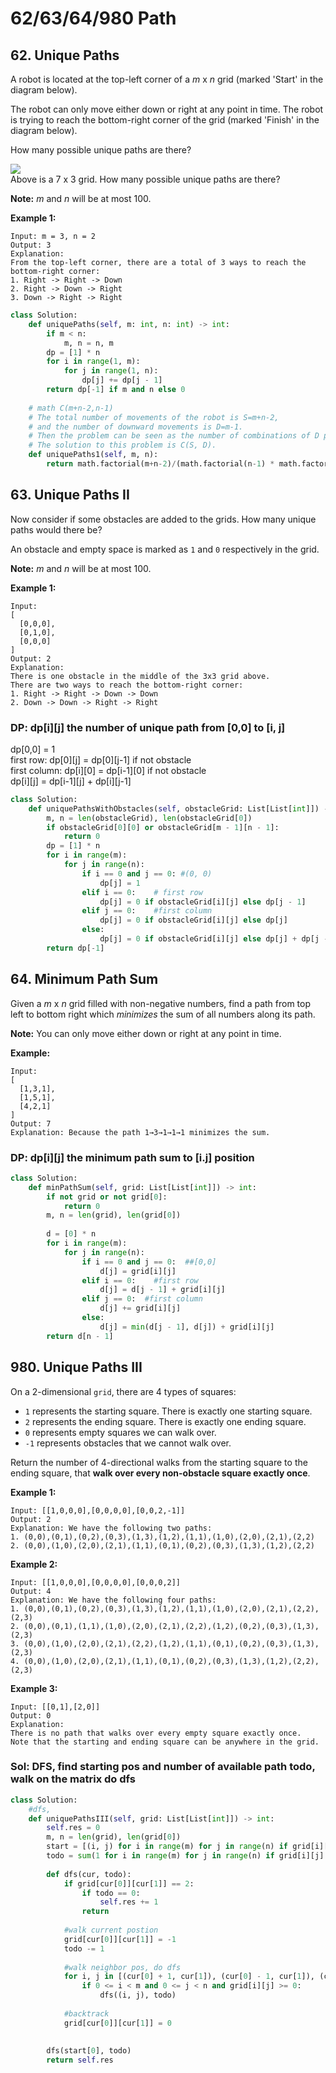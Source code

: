 # 62/63/64/980 Path

## 62. Unique Paths

A robot is located at the top-left corner of a _m_ x _n_ grid \(marked 'Start' in the diagram below\).

The robot can only move either down or right at any point in time. The robot is trying to reach the bottom-right corner of the grid \(marked 'Finish' in the diagram below\).

How many possible unique paths are there?

![](https://assets.leetcode.com/uploads/2018/10/22/robot_maze.png)  
Above is a 7 x 3 grid. How many possible unique paths are there?

**Note:** _m_ and _n_ will be at most 100.

**Example 1:**

```text
Input: m = 3, n = 2
Output: 3
Explanation:
From the top-left corner, there are a total of 3 ways to reach the bottom-right corner:
1. Right -> Right -> Down
2. Right -> Down -> Right
3. Down -> Right -> Right
```

```python
class Solution:
    def uniquePaths(self, m: int, n: int) -> int:
        if m < n:
            m, n = n, m
        dp = [1] * n
        for i in range(1, m):
            for j in range(1, n):
                dp[j] += dp[j - 1]
        return dp[-1] if m and n else 0    
    
    # math C(m+n-2,n-1)
    # The total number of movements of the robot is S=m+n-2, 
    # and the number of downward movements is D=m-1. 
    # Then the problem can be seen as the number of combinations of D positions taken from S. 
    # The solution to this problem is C(S, D).
    def uniquePaths1(self, m, n):
        return math.factorial(m+n-2)/(math.factorial(n-1) * math.factorial(m-1)) if m and n else 0  
```

## 63. Unique Paths II

Now consider if some obstacles are added to the grids. How many unique paths would there be?

An obstacle and empty space is marked as `1` and `0` respectively in the grid.

**Note:** _m_ and _n_ will be at most 100.

**Example 1:**

```text
Input:
[
  [0,0,0],
  [0,1,0],
  [0,0,0]
]
Output: 2
Explanation:
There is one obstacle in the middle of the 3x3 grid above.
There are two ways to reach the bottom-right corner:
1. Right -> Right -> Down -> Down
2. Down -> Down -> Right -> Right
```

### DP: dp\[i\]\[j\] the number of unique path from \[0,0\] to \[i, j\]

dp\[0,0\] = 1  
first row: dp\[0\]\[j\] = dp\[0\]\[j-1\] if not obstacle  
first column: dp\[i\]\[0\] = dp\[i-1\]\[0\] if not obstacle  
dp\[i\]\[j\] = dp\[i-1\]\[j\] + dp\[i\]\[j-1\]

```python
class Solution:
    def uniquePathsWithObstacles(self, obstacleGrid: List[List[int]]) -> int:
        m, n = len(obstacleGrid), len(obstacleGrid[0])
        if obstacleGrid[0][0] or obstacleGrid[m - 1][n - 1]:
            return 0
        dp = [1] * n
        for i in range(m):
            for j in range(n):
                if i == 0 and j == 0: #(0, 0)
                    dp[j] = 1
                elif i == 0:    # first row
                    dp[j] = 0 if obstacleGrid[i][j] else dp[j - 1]
                elif j == 0:    #first column
                    dp[j] = 0 if obstacleGrid[i][j] else dp[j]
                else:
                    dp[j] = 0 if obstacleGrid[i][j] else dp[j] + dp[j - 1]
        return dp[-1]   
```

## 64. Minimum Path Sum

Given a _m_ x _n_ grid filled with non-negative numbers, find a path from top left to bottom right which _minimizes_ the sum of all numbers along its path.

**Note:** You can only move either down or right at any point in time.

**Example:**

```text
Input:
[
  [1,3,1],
  [1,5,1],
  [4,2,1]
]
Output: 7
Explanation: Because the path 1→3→1→1→1 minimizes the sum.
```

### DP: dp\[i\]\[j\] the minimum path sum to \[i.j\] position

```python
class Solution:
    def minPathSum(self, grid: List[List[int]]) -> int:
        if not grid or not grid[0]:
            return 0
        m, n = len(grid), len(grid[0])
        
        d = [0] * n
        for i in range(m):
            for j in range(n):
                if i == 0 and j == 0:  ##[0,0]
                    d[j] = grid[i][j]
                elif i == 0:    #first row
                    d[j] = d[j - 1] + grid[i][j]
                elif j == 0:  #first column
                    d[j] += grid[i][j]
                else:
                    d[j] = min(d[j - 1], d[j]) + grid[i][j]            
        return d[n - 1]
```



## 980. Unique Paths III

On a 2-dimensional `grid`, there are 4 types of squares:

* `1` represents the starting square.  There is exactly one starting square.
* `2` represents the ending square.  There is exactly one ending square.
* `0` represents empty squares we can walk over.
* `-1` represents obstacles that we cannot walk over.

Return the number of 4-directional walks from the starting square to the ending square, that **walk over every non-obstacle square exactly once**.

**Example 1:**

```text
Input: [[1,0,0,0],[0,0,0,0],[0,0,2,-1]]
Output: 2
Explanation: We have the following two paths: 
1. (0,0),(0,1),(0,2),(0,3),(1,3),(1,2),(1,1),(1,0),(2,0),(2,1),(2,2)
2. (0,0),(1,0),(2,0),(2,1),(1,1),(0,1),(0,2),(0,3),(1,3),(1,2),(2,2)
```

**Example 2:**

```text
Input: [[1,0,0,0],[0,0,0,0],[0,0,0,2]]
Output: 4
Explanation: We have the following four paths: 
1. (0,0),(0,1),(0,2),(0,3),(1,3),(1,2),(1,1),(1,0),(2,0),(2,1),(2,2),(2,3)
2. (0,0),(0,1),(1,1),(1,0),(2,0),(2,1),(2,2),(1,2),(0,2),(0,3),(1,3),(2,3)
3. (0,0),(1,0),(2,0),(2,1),(2,2),(1,2),(1,1),(0,1),(0,2),(0,3),(1,3),(2,3)
4. (0,0),(1,0),(2,0),(2,1),(1,1),(0,1),(0,2),(0,3),(1,3),(1,2),(2,2),(2,3)
```

**Example 3:**

```text
Input: [[0,1],[2,0]]
Output: 0
Explanation: 
There is no path that walks over every empty square exactly once.
Note that the starting and ending square can be anywhere in the grid.
```

### Sol: DFS, find starting pos and number of available path todo, walk on the matrix do dfs

```python
class Solution:
    #dfs, 
    def uniquePathsIII(self, grid: List[List[int]]) -> int:
        self.res = 0
        m, n = len(grid), len(grid[0])
        start = [(i, j) for i in range(m) for j in range(n) if grid[i][j] == 1]
        todo = sum(1 for i in range(m) for j in range(n) if grid[i][j] == 0 or grid[i][j] == 1) 
        
        def dfs(cur, todo):
            if grid[cur[0]][cur[1]] == 2:
                if todo == 0:
                    self.res += 1
                return 
            
            #walk current postion
            grid[cur[0]][cur[1]] = -1 
            todo -= 1
            
            #walk neighbor pos, do dfs
            for i, j in [(cur[0] + 1, cur[1]), (cur[0] - 1, cur[1]), (cur[0], cur[1] + 1), (cur[0], cur[1] - 1)]:
                if 0 <= i < m and 0 <= j < n and grid[i][j] >= 0:
                    dfs((i, j), todo)
            
            #backtrack
            grid[cur[0]][cur[1]] = 0
            
            
        dfs(start[0], todo)
        return self.res
```

